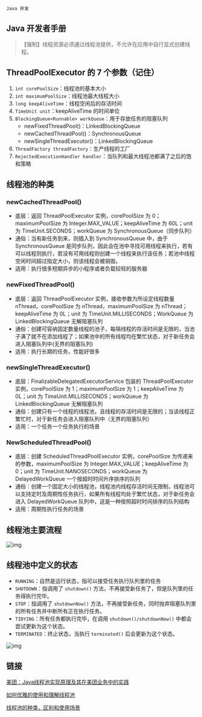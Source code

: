`Java 并发`

## Java 开发者手册

> 【强制】线程资源必须通过线程池提供，不允许在应用中自行显式创建线程。

## ThreadPoolExecutor 的 7 个参数（记住）

1. `int corePoolSize`：线程池的基本大小
2. `int maximumPoolSize`：线程池最大线程大小
3. `long keepAliveTime`：线程空闲后的存活时间
4. `TimeUnit unit`：keepAliveTime 的时间单位
5. `BlockingQueue<Runnable> workQueue`：用于存放任务的阻塞队列
   - newFixedThreadPool()：LinkedBlockingQueue
   - newCachedThreadPool()：SynchronousQueue
   - newSingleThreadExecutor()：LinkedBlockingQueue
6. `ThreadFactory threadFactory`：生产线程的工厂
7. `RejectedExecutionHandler handler`：当队列和最大线程池都满了之后的饱和策略

## 线程池的种类

### newCachedThreadPool()

- 底层：返回 ThreadPoolExecutor 实例，corePoolSize 为 0；maximumPoolSize 为 Integer.MAX_VALUE；keepAliveTime 为 60L；unit 为 TimeUnit.SECONDS；workQueue 为 SynchronousQueue（同步队列）
- 通俗：当有新任务到来，则插入到 SynchronousQueue 中，由于 SynchronousQueue 是同步队列，因此会在池中寻找可用线程来执行，若有可以线程则执行，若没有可用线程则创建一个线程来执行该任务；若池中线程空闲时间超过指定大小，则该线程会被销毁。
- 适用：执行很多短期异步的小程序或者负载较轻的服务器

### newFixedThreadPool()

- 底层：返回 ThreadPoolExecutor 实例，接收参数为所设定线程数量 nThread，corePoolSize 为 nThread，maximumPoolSize 为 nThread；keepAliveTime 为 0L；unit 为 TimeUnit.MILLISECONDS；WorkQueue 为 LinkedBlockingQueue 无解阻塞队列
- 通俗：创建可容纳固定数量线程的池子，每隔线程的存活时间是无限的，当池子满了就不在添加线程了；如果池中的所有线程均在繁忙状态，对于新任务会进入阻塞队列中(无界的阻塞队列)
- 适用：执行长期的任务，性能好很多

### newSingleThreadExecutor()

- 底层：FinalizableDelegatedExecutorService 包装的 ThreadPoolExecutor 实例，corePoolSize 为 1；maximumPoolSize 为 1；keepAliveTime 为 0L；unit 为 TimeUnit.MILLISECONDS；workQueue 为 LinkedBlockingQueue 无解阻塞队列
- 通俗：创建只有一个线程的线程池，且线程的存活时间是无限的；当该线程正繁忙时，对于新任务会进入阻塞队列中（无界的阻塞队列）
- 适用：一个任务一个任务执行的场景

### NewScheduledThreadPool()

- 底层：创建 ScheduledThreadPoolExecutor 实例，corePoolSize 为传递来的参数，maximumPoolSize 为 Integer.MAX_VALUE；keepAliveTime 为 0；unit 为 TimeUnit.NANOSECONDS；workQueue 为 DelayedWorkQueue 一个按超时时间升序排序的队列
- 通俗：创建一个固定大小的线程池，线程池内线程存活时间无限制，线程池可以支持定时及周期性任务执行，如果所有线程均处于繁忙状态，对于新任务会进入 DelayedWorkQueue 队列中，这是一种按照超时时间排序的队列结构
- 适用：周期性执行任务的场景

## 线程池主要流程

![img](https://i.loli.net/2019/05/08/5cd1d2ac0936c.jpg)            

## 线程池中定义的状态

- `RUNNING`：自然是运行状态，指可以接受任务执行队列里的任务
- `SHUTDOWN`：指调用了 `shutdown()` 方法，不再接受新任务了，但是队列里的任务得执行完毕。
- `STOP`：指调用了 `shutdownNow()` 方法，不再接受新任务，同时抛弃阻塞队列里的所有任务并中断所有正在执行任务。
- `TIDYING`：所有任务都执行完毕，在调用 `shutdown()/shutdownNow()` 中都会尝试更新为这个状态。
- `TERMINATED`：终止状态，当执行 `terminated()` 后会更新为这个状态。

![img](https://i.loli.net/2019/05/08/5cd1d2aa81655.jpg)

## 链接

[美团：Java线程池实现原理及其在美团业务中的实践](https://tech.meituan.com/2020/04/02/java-pooling-pratice-in-meituan.html)

[如何优雅的使用和理解线程池](https://crossoverjie.top/2018/07/29/java-senior/ThreadPool/)

[线程池的种类，区别和使用场景](https://www.cnblogs.com/sachen/p/7401959.html)